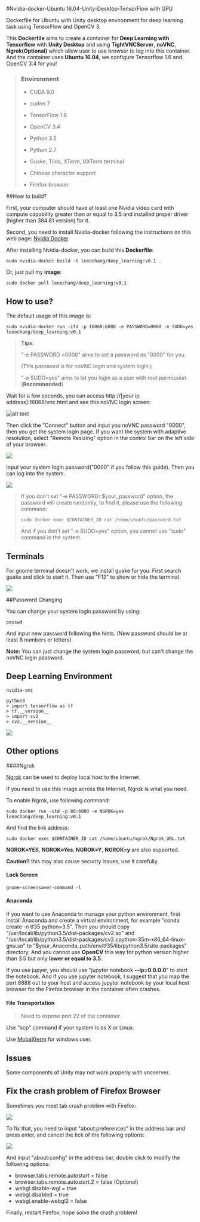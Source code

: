 #Nvidia-docker-Ubuntu 16.04-Unity-Desktop-TensorFlow with GPU

Dockerfile for Ubuntu with Unity desktop environment for deep learning task using TensorFlow and OpenCV 3. 

This **Dockerfile** aims to create a container for **Deep Learning with Tensorflow** with **Unity Desktop** and using **TightVNCServer**, **noVNC**, **Ngrok(Optional)** which allow user to use browser to log into this container. And the container uses **Ubuntu 16.04**, we configure Tensorflow 1.6 and OpenCV 3.4 for you!

> ### Environment
>
> - CUDA 9.0
> - cudnn 7
>
>
> - TensorFlow 1.6
> - OpenCV 3.4
> - Python 3.5
> - Python 2.7
> - Guake, Tilda, XTerm, UXTerm terminal
> - Chinese character support
> - Firefox browser



##How to build?

First, your computer should have at least one Nvidia video card with compute capability greater than or equal to 3.5 and installed proper driver (higher than 384.81 version) for it. 

Second, you need to install Nvidia-docker following the instructions on this web page: [Nvidia Docker](https://github.com/nvidia/nvidia-docker/wiki/Installation-(version-2.0))

After installing Nvidia-docker, you can build this **Dockerfile**:

```
sudo nvidia-docker build -t leeochang/deep_learning:v0.1 .
```

Or, just pull my **image**:

```
sudo docker pull leeochang/deep_learning:v0.1
```

## How to use?

The default usage of this image is:

```
sudo nvidia-docker run -itd -p 16068:6080 -e PASSWORD=0000 -e SUDO=yes leeochang/deep_learning:v0.1
```

> **Tips:**
>
> "-e PASSWORD =0000"  aims to set a password as "0000" for you.
>
> (This password is for noVNC login and system login.)
>
> "-e SUDO=yes" aims to let you login as a user with root permission. (**Recommended**)

Wait for a few seconds, you can access http://[your ip address]:16068/vnc.html and see this noVNC login screen:

![alt text](./pic/1.png)

Then click the "Connect" button and input you noVNC password "0000", then you get the system login page.  If you want the system with adaptive resolution, select "Remote Resizing" option in the control bar on the left side of your browser.

![](pic/2.png)



Input your system login password("0000" if you follow this guide). Then you can log into the system.

![](pic/3.png)

> If you don't set "-e PASSWORD=$your_password" option,  the password will create randomly, to find it, please use the following command:
>
> ```shell
> sudo docker exec $CONTAINER_ID cat /home/ubuntu/password.txt
> ```
>
> And if you don't set "-e SUDO=yes" option, you cannot use "sudo" command in the system.

## Terminals

For gnome terminal doesn't work, we install guake for you. First search guake and click to start it. Then use "F12" to show or hide the terminal.

![](pic/4.png)



##Password Changing

You can change your system login password by using:

```shell
passwd
```

And input new password following the hints. (New password should be at least 8 numbers or letters).

**Note:** You can just change the system login password, but can't change the noVNC login password.

## Deep Learning Environment

```shell
nvidia-smi

python3
> import tensorflow as tf
> tf.__version__
> import cv2
> cv2.__version__
```



![](pic/5.png)

## Other options



####Ngrok

[Ngrok](https://ngrok.com/) can be used to deploy local host to the Internet.

If you need to use this image across the Internet, Ngrok is what you need.

To enable Ngrok, use following command:

```
sudo docker run -itd -p 80:6080 -e NGROK=yes leeochang/deep_learning:v0.1
```

And find the link address:

```
sudo docker exec $CONTAINER_ID cat /home/ubuntu/ngrok/Ngrok_URL.txt
```

**NGROK=YES**, **NGROK=Yes**, **NGROK=Y**, **NGROK=y** are also supported.

 **Caution!!** this may also cause security issues, use it carefully.

#### Lock Screen

```shell
gnome‐screensaver‐command ‐l
```



#### Anaconda

If you want to use Anaconda to manage your python environment, first install Anaconda and create a virtual environment, for example "conda create -n tf35 python=3.5". Then you should copy "/usr/local/lib/python3.5/dist-packages/cv2.so" and "/usr/local/lib/python3.5/dist-packages/cv2.cpython-35m-x86_64-linux-gnu.so" to "$your_Anaconda_path/env/tf35/lib/python3.5/site-packages" directory. And you cannot use **OpenCV** this way for python version higher than 3.5 but only **lower or equal to 3.5**.

If you use jupyer, you should use "jupyter notebook **--ip=0.0.0.0**" to start the notebook. And if you use jupyter notebook, I suggest that you map the port 8888 out to your host and access jupyter notebook by your local host browser for the Firefox browser in the container often crashes.

#### File Transportation

> Need to expose port 22 of the container.

Use "scp" command if your system is os X or Linux.

Use [MobaXterm](https://mobaxterm.mobatek.net/) for windows user.


## Issues

Some components of Unity may not work properly with vncserver.

## Fix the crash problem of Firefox Browser

Sometimes you meet tab crash problem with Firefox:

![](pic/6.png)

To fix that, you need to input "about:preferences" in the address bar and press enter, and cancel the tick of the following options:

![](pic/7.png)

And input "about:config" in the address bar, double click to modify the following options:

- browser.tabs.remote.autostart = false
- browser.tabs.remote.autostart.2 = false (Optional)
- webgl.disable-wgl = true
- webgl.disabled = true
- webgl.enable-webgl2 = false

Finally, restart Firefox, hope solve the crash problem!

